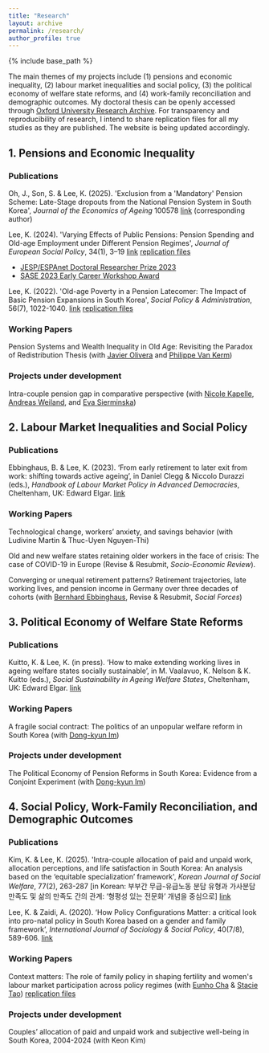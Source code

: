 ```yaml
---
title: "Research"
layout: archive
permalink: /research/
author_profile: true
---
```

{% include base_path %}

The main themes of my projects include (1) pensions and economic inequality, (2) labour market inequalities and social policy, (3) the political economy of welfare state reforms, and (4) work-family reconciliation and demographic outcomes.
My doctoral thesis can be openly accessed through [Oxford University Research Archive](https://ora.ox.ac.uk/objects/uuid:9b64014a-4796-4150-b772-40f323fb2ce1).
For transparency and reproducibility of research, I intend to share replication files for all my studies as they are published. The website is being updated accordingly. 

## 1. Pensions and Economic Inequality

### Publications
Oh, J., Son, S. & Lee, K. (2025). 'Exclusion from a 'Mandatory' Pension Scheme: Late-Stage dropouts from the National Pension System in South Korea', *Journal of the Economics of Ageing* 100578 [link](https://doi.org/10.1016/j.jeoa.2025.100578) (corresponding author)

Lee, K. (2024). 'Varying Effects of Public Pensions: Pension Spending and Old-age Employment under Different Pension Regimes', *Journal of European Social Policy*, 34(1), 3–19 [link](https://doi.org/10.1177/09589287231223391) [replication files](https://github.com/kunlee0910/jesp2024)
- [JESP/ESPAnet Doctoral Researcher Prize 2023](https://espanet.org/)
- [SASE 2023 Early Career Workshop Award](https://sase.org/events/early-career-workshop/)

Lee, K. (2022). 'Old-age Poverty in a Pension Latecomer: The Impact of Basic Pension Expansions in South Korea', *Social Policy & Administration*, 56(7), 1022-1040. [link](https://doi.org/10.1111/spol.12829) [replication files](https://github.com/kunlee0910/spa2022)

### Working Papers
Pension Systems and Wealth Inequality in Old Age: Revisiting the Paradox of Redistribution Thesis (with [Javier Olivera](https://sites.google.com/site/javierolive/) and [Philippe Van Kerm](http://prophil.vankerm.net/))

### Projects under development
Intra-couple pension gap in comparative perspective (with [Nicole Kapelle](https://nkapelle.github.io/), [Andreas Weiland](https://ls.sowi.tu-dortmund.de/en/professorship/team/dr-andreas-weiland/), and [Eva Sierminska](http://www.sierminska.eu/))


## 2. Labour Market Inequalities and Social Policy

### Publications
Ebbinghaus, B. & Lee, K. (2023). ‘From early retirement to later exit from work: shifting towards active ageing’, in Daniel Clegg & Niccolo Durazzi (eds.), *Handbook of Labour Market Policy in Advanced Democracies*, Cheltenham, UK: Edward Elgar. [link](https://www.elgaronline.com/doi/10.4337/9781800880887.00030)

### Working Papers
Technological change, workers’ anxiety, and savings behavior (with Ludivine Martin & Thuc-Uyen Nguyen-Thi)

Old and new welfare states retaining older workers in the face of crisis: The case of COVID-19 in Europe (Revise & Resubmit, *Socio-Economic Review*).

Converging or unequal retirement patterns? Retirement trajectories, late working lives, and pension income in Germany over three decades of cohorts (with [Bernhard Ebbinghaus](https://ebbinghaus.blog/), Revise & Resubmit, *Social Forces*)

## 3. Political Economy of Welfare State Reforms

### Publications
Kuitto, K. & Lee, K. (in press). ‘How to make extending working lives in ageing welfare states socially sustainable’, in M. Vaalavuo, K. Nelson & K. Kuitto (eds.), *Social Sustainability in Ageing Welfare States*, Cheltenham, UK: Edward Elgar. [link](https://www.elgaronline.com/edcollchap-oa/book/9781035318377/chapter7.xml)

### Working Papers
A fragile social contract: The politics of an unpopular welfare reform in South Korea (with [Dong-kyun Im](https://sociology.snu.ac.kr/en/snu__professor/im-dong-kyun/))

### Projects under development
The Political Economy of Pension Reforms in South Korea: Evidence from a Conjoint Experiment (with [Dong-kyun Im](https://sociology.snu.ac.kr/en/snu__professor/im-dong-kyun/))


## 4. Social Policy, Work-Family Reconciliation, and Demographic Outcomes

### Publications
Kim, K. & Lee, K. (2025). 'Intra-couple allocation of paid and unpaid work, allocation perceptions, and life satisfaction in South Korea: An analysis based on the ‘equitable specialization’ framework', *Korean Journal of Social Welfare*, 77(2), 263-287 [in Korean: 부부간 무급-유급노동 분담 유형과
가사분담 만족도 및 삶의 만족도 간의 관계: ‘형평성 있는 전문화’ 개념을 중심으로]  [link](https://www.kci.go.kr/kciportal/ci/sereArticleSearch/ciSereArtiView.kci?sereArticleSearchBean.artiId=ART003205957)

Lee, K. & Zaidi, A. (2020). ‘How Policy Configurations Matter: a critical look into pro-natal policy in South Korea based on a gender and family framework’, *International Journal of Sociology & Social Policy*, 40(7/8), 589-606. [link](https://doi.org/10.1108/IJSSP-12-2019-0260)

### Working Papers
Context matters: The role of family policy in shaping fertility and women's labour market participation across policy regimes (with [Eunho Cha](https://cprc.columbia.edu/directory/eunho-cha) & [Stacie Tao](https://chinacenter.socialwork.columbia.edu/people/stacie-tao)) [replication files](https://figshare.com/articles/dataset/cha_tao_lee_2024_dta/27018400)

### Projects under development
Couples’ allocation of paid and unpaid work and subjective well-being in South Korea, 2004-2024 (with Keon Kim)
